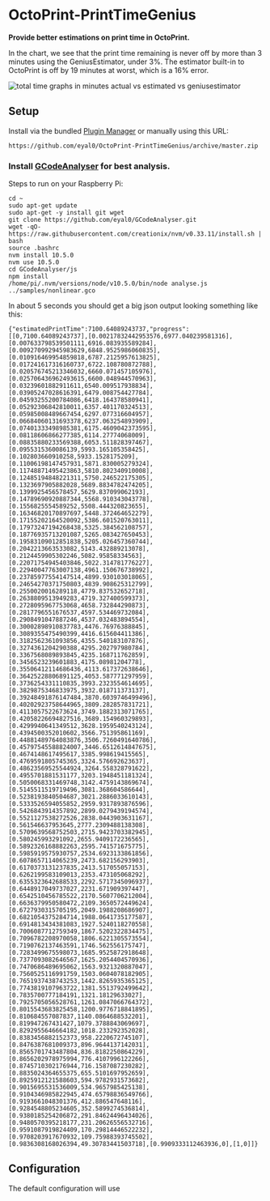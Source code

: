 # OctoPrint-PrintTimeGenius

**Provide better estimations on print time in OctoPrint.**

In the chart, we see that the print time remaining is never off by more than 3 minutes using the GeniusEstimator, under 3%. The estimator built-in to OctoPrint is off by 19 minutes at worst, which is a 16% error.

![total time graphs in minutes actual vs estimated vs geniusestimator](https://user-images.githubusercontent.com/109809/42283452-28fba0d8-7fb2-11e8-9fde-7e09c844582e.png)

## Setup

Install via the bundled [Plugin Manager](https://github.com/foosel/OctoPrint/wiki/Plugin:-Plugin-Manager)
or manually using this URL:

    https://github.com/eyal0/OctoPrint-PrintTimeGenius/archive/master.zip

### Install [GCodeAnalyser](https://github.com/eyal0/GCodeAnalyser) for best analysis.

Steps to run on your Raspberry Pi:
```
cd ~
sudo apt-get update
sudo apt-get -y install git wget
git clone https://github.com/eyal0/GCodeAnalyser.git
wget -qO- https://raw.githubusercontent.com/creationix/nvm/v0.33.11/install.sh | bash
source .bashrc
nvm install 10.5.0
nvm use 10.5.0
cd GCodeAnalyser/js
npm install
/home/pi/.nvm/versions/node/v10.5.0/bin/node analyse.js ../samples/nonlinear.gco 
```
In about 5 seconds you should get a big json output looking something like this:
```
{"estimatedPrintTime":7100.64089243737,"progress":[[0,7100.64089243737],[0.00217832442953576,6977.040239581316],[0.007633798539501111,6916.083935589284],[0.009270992945983629,6848.9525986060835],[0.010916469954859818,6787.2125957613825],[0.017241617316160737,6722.108780872788],[0.020576745213346032,6660.071457105976],[0.025706436962493615,6600.048944570963],[0.03239601882911611,6540.009517938834],[0.03905247028616391,6479.008754427784],[0.04593255200784086,6418.164378580941],[0.05292306842810011,6357.401170324513],[0.05985008489667454,6297.077316604957],[0.06684060131693378,6237.063254893909],[0.07401333498985381,6175.4609042373595],[0.08118606866277385,6114.27774068009],[0.08835880233569388,6053.511828397467],[0.0955315360086139,5993.165105358425],[0.102803660910258,5933.1528175209],[0.11006198147457931,5871.830005279324],[0.11748871495423863,5810.802340910008],[0.12485194848221311,5750.246522175305],[0.1323697905882028,5689.8834782474205],[0.1399925456578457,5629.837099062193],[0.14789690920887344,5568.910343043778],[0.1556825554589252,5508.444320823655],[0.16346820170897697,5448.372464652279],[0.17155202164520092,5386.601520763011],[0.17973247194268438,5325.384562108757],[0.18776935713201087,5265.083427650453],[0.19583109012851838,5205.026457360744],[0.2042213663533082,5143.432889213078],[0.2124459905302246,5082.95858334563],[0.22071754945403846,5022.314781776227],[0.22940047763007138,4961.150676738992],[0.23785977554147514,4899.930103018065],[0.24654270371750803,4839.908625312799],[0.2550020016289118,4779.837532652718],[0.2638809513949283,4719.327400599373],[0.2728095967753068,4658.732844290873],[0.2817796551676537,4597.534469732084],[0.2908491047887246,4537.032483894554],[0.30002898910837783,4476.76976388845],[0.3089355475490399,4416.615604411386],[0.3182562361093856,4355.540183107876],[0.3274361204290388,4295.202797980784],[0.3367568089893845,4235.168711762859],[0.3456523239601883,4175.08981204778],[0.35506412114686436,4113.617372638646],[0.36425228806891125,4053.587771297959],[0.3736254331110835,3993.2323554614695],[0.3829875346833975,3932.018711373137],[0.39248491876147484,3870.6039746499496],[0.40202923758644965,3809.282857831721],[0.4113057522673624,3749.1882313071765],[0.42058226694827516,3689.154960329893],[0.4299940641349512,3628.1959540243124],[0.4394500352010602,3566.751395861169],[0.44881489764083876,3506.7260491640786],[0.45797545588824007,3446.6512614847675],[0.4674148617495617,3385.998619415565],[0.4769591805745365,3324.576692623637],[0.48623569525544924,3264.558328791622],[0.4955701881531177,3203.1948451181324],[0.5050068331469748,3142.4759143869674],[0.5145511519719496,3081.368604586644],[0.5238193840504687,3021.2886033610143],[0.5333526594055852,2959.9317893876596],[0.5426843914357892,2899.0279439194574],[0.5521127538272526,2838.0443903631167],[0.561546637953645,2777.2309488138308],[0.5709639568752503,2715.9423703382945],[0.580245993291092,2655.9409172236565],[0.5892326168882263,2595.741571675775],[0.5985919575930757,2534.6923133861856],[0.6078657114065239,2473.682156293903],[0.6170373131237835,2413.517055057153],[0.6262199583109013,2353.473105068292],[0.6355323642688533,2292.5717345096937],[0.6448917049737027,2231.671909397447],[0.6542510456785522,2170.5607706212004],[0.6636379950580472,2109.3650572449624],[0.6727930315705195,2049.1988208686907],[0.6821054375284714,1988.0641735177587],[0.6914813434381083,1927.5240118270558],[0.7006087712759349,1867.5202322834475],[0.7096782208970058,1806.6221305573554],[0.7190762137463591,1746.562556175747],[0.7283499675598073,1685.9525872918648],[0.7377093082646567,1625.2054404570936],[0.7470686489695062,1563.9321320887047],[0.7560525116991759,1503.0604078182905],[0.7651937438743253,1442.8265935365125],[0.7743819107963722,1381.5513792499642],[0.7835700777184191,1321.18129633027],[0.7925705056528761,1261.0847066764372],[0.8015543683825458,1200.9776718841895],[0.810684557087837,1140.0864688532201],[0.819947267431427,1079.3788843069697],[0.8292955646664182,1018.233292352028],[0.8383456882152373,958.2220672745107],[0.8476387681009373,896.9644137142031],[0.8565701743487804,836.8182250864229],[0.8656202978975994,776.4107996122266],[0.8745710302176944,716.1587087230282],[0.8835024364655375,655.5101697952659],[0.8925912121588603,594.9782931573682],[0.9015695531536009,534.9657985425138],[0.9104346985822945,474.65798836549766],[0.9193661048301376,412.886547648116],[0.9284548805234605,352.5899274536814],[0.9380185254206872,291.84624496434026],[0.9480570395218177,231.20626556532716],[0.9591087919824409,170.29814446522232],[0.9708203917670932,109.75988393745502],[0.9836308168026394,49.30783441503718],[0.9909333112463936,0],[1,0]]}
```

## Configuration

The default configuration will use 
